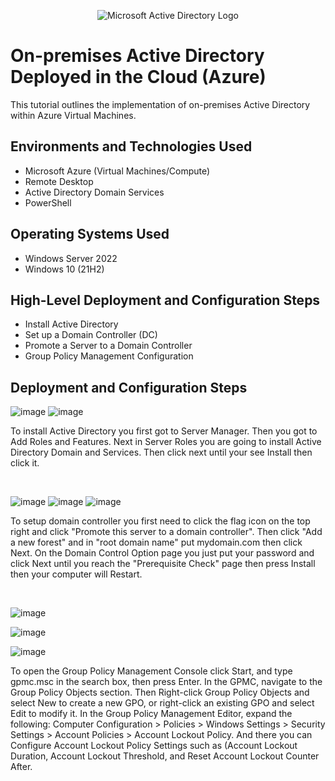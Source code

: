<p align="center">
<img src="https://i.imgur.com/pU5A58S.png" alt="Microsoft Active Directory Logo"/>
</p>

<h1>On-premises Active Directory Deployed in the Cloud (Azure)</h1>
This tutorial outlines the implementation of on-premises Active Directory within Azure Virtual Machines.<br />




<h2>Environments and Technologies Used</h2>

- Microsoft Azure (Virtual Machines/Compute)
- Remote Desktop
- Active Directory Domain Services
- PowerShell

<h2>Operating Systems Used </h2>

- Windows Server 2022
- Windows 10 (21H2)

<h2>High-Level Deployment and Configuration Steps</h2>

- Install Active Directory
- Set up a Domain Controller (DC)
- Promote a Server to a Domain Controller
- Group Policy Management Configuration

<h2>Deployment and Configuration Steps</h2>


![image](https://github.com/user-attachments/assets/d0ffeca7-3c14-4460-999e-1e7255718403)
![image](https://github.com/user-attachments/assets/0b5f8c85-598b-4381-b1bb-a2dc946560d9)


<p>
To install Active Directory you first got to Server Manager. Then you got to Add Roles and Features. Next in Server Roles you are going to install Active Directory Domain and Services. Then click next until your see Install then click it.
</p>
<br />

![image](https://github.com/user-attachments/assets/47d6acb7-88b4-4625-bd7d-46c6f263c015)
![image](https://github.com/user-attachments/assets/8e133e83-2d76-48cc-9911-94207c68f335)
![image](https://github.com/user-attachments/assets/3d0de934-6362-4185-9cca-6a86533f9925)



<p>
To setup domain controller you first need to click the flag icon on the top right and click "Promote this server to a domain controller". Then click "Add a new forest" and in "root domain name" put mydomain.com then click Next. On the Domain Control Option page you just put your password and click Next until you reach the "Prerequisite Check" page then press Install then your computer will Restart.
</p>
<br />

![image](https://github.com/user-attachments/assets/c7618e04-9cf6-46f4-a069-25a4379bcca4)

![image](https://github.com/user-attachments/assets/a6da2515-2529-4615-a1e9-0797ada17e77)

![image](https://github.com/user-attachments/assets/4fa816a2-cce4-4c34-807f-d8f7566b96c2)



<p>
To open the Group Policy Management Console click Start, and type gpmc.msc in the search box, then press Enter. In the GPMC, navigate to the Group Policy Objects section. Then Right-click Group Policy Objects and select New to create a new GPO, or right-click an existing GPO and select Edit to modify it. In the Group Policy Management Editor, expand the following:
Computer Configuration > Policies > Windows Settings > Security Settings > Account Policies > Account Lockout Policy. And there you can Configure Account Lockout Policy Settings such as (Account Lockout Duration, Account Lockout Threshold, and Reset Account Lockout Counter After.
</p>
<br />
